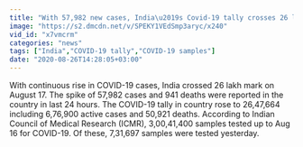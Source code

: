 ```yaml
---
title: "With 57,982 new cases, India\u2019s Covid-19 tally crosses 26 lakh-mark"
image: "https://s2.dmcdn.net/v/SPEKY1VEdSmp3aryc/x240"
vid_id: "x7vmcrm"
categories: "news"
tags: ["India","COVID-19 tally","COVID-19 samples"]
date: "2020-08-26T14:28:05+03:00"
---
```

With continuous rise in COVID-19 cases, India crossed 26 lakh mark on August 17. The spike of 57,982 cases and 941 deaths were reported in the country in last 24 hours. The COVID-19 tally in country rose to 26,47,664 including 6,76,900 active cases and 50,921 deaths. According to Indian Council of Medical Research (ICMR), 3,00,41,400 samples tested up to Aug 16 for COVID-19. Of these, 7,31,697 samples were tested yesterday.
